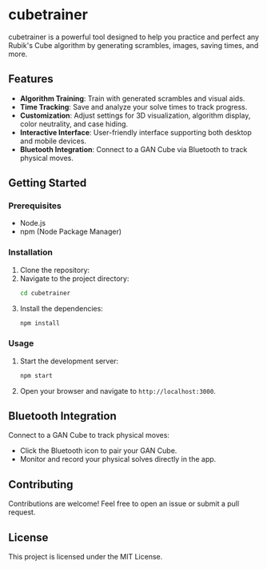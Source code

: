 # cubetrainer

cubetrainer is a powerful tool designed to help you practice and perfect any Rubik's Cube algorithm by generating scrambles, images, saving times, and more.

## Features

- **Algorithm Training**: Train with generated scrambles and visual aids.
- **Time Tracking**: Save and analyze your solve times to track progress.
- **Customization**: Adjust settings for 3D visualization, algorithm display, color neutrality, and case hiding.
- **Interactive Interface**: User-friendly interface supporting both desktop and mobile devices.
- **Bluetooth Integration**: Connect to a GAN Cube via Bluetooth to track physical moves.

## Getting Started

### Prerequisites

- Node.js
- npm (Node Package Manager)

### Installation

1. Clone the repository:
2. Navigate to the project directory:
    ```sh
    cd cubetrainer
    ```
3. Install the dependencies:
    ```sh
    npm install
    ```

### Usage

1. Start the development server:
    ```sh
    npm start
    ```
2. Open your browser and navigate to `http://localhost:3000`.

## Bluetooth Integration

Connect to a GAN Cube to track physical moves:
- Click the Bluetooth icon to pair your GAN Cube.
- Monitor and record your physical solves directly in the app.

## Contributing

Contributions are welcome! Feel free to open an issue or submit a pull request.

## License

This project is licensed under the MIT License.